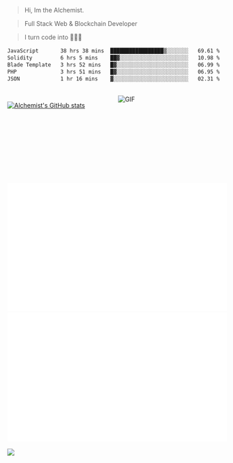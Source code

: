 > Hi, Im the Alchemist.

> Full Stack Web & Blockchain Developer

> I turn code into 💎💎💎

<!--START_SECTION:waka-->
```text
JavaScript       38 hrs 38 mins  █████████████████▒░░░░░░░   69.61 % 
Solidity         6 hrs 5 mins    ██▓░░░░░░░░░░░░░░░░░░░░░░   10.98 % 
Blade Template   3 hrs 52 mins   █▓░░░░░░░░░░░░░░░░░░░░░░░   06.99 % 
PHP              3 hrs 51 mins   █▓░░░░░░░░░░░░░░░░░░░░░░░   06.95 % 
JSON             1 hr 16 mins    ▓░░░░░░░░░░░░░░░░░░░░░░░░   02.31 % 
```
<!--END_SECTION:waka-->


<br />

<img align="right" alt="GIF" src="https://user-images.githubusercontent.com/5355808/139111924-210cc6fa-9fb1-4dac-929d-6324a5836a92.gif" width="250" height="200" />

[![Alchemist's GitHub stats](https://github-readme-stats.vercel.app/api?username=DrMaxis&show_icons=true&theme=outrun&count_private=true)](#)

![](https://raw.githubusercontent.com/DrMaxis/github-stats-transparent/output/generated/overview.svg)
![](https://raw.githubusercontent.com/DrMaxis/github-stats-transparent/output/generated/languages.svg)

 
<a href="https://count.getloli.com/"><img src="https://count.getloli.com/get/@:maxis-the-alchemist?theme=rule34"></a>
<!-- https://count.getloli.com/get/@alchemist?theme=rule34 -->
<br>


